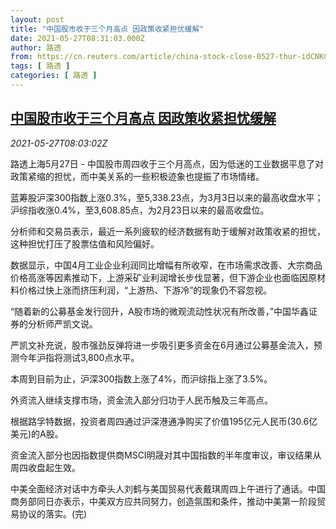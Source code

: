 ```yaml
---
layout: post
title: "中国股市收于三个月高点 因政策收紧担忧缓解"
date: 2021-05-27T08:31:03.000Z
author: 路透
from: https://cn.reuters.com/article/china-stock-close-0527-thur-idCNKCS2D80TE
tags: [ 路透 ]
categories: [ 路透 ]
---
```

<!--1622104263000-->
[中国股市收于三个月高点 因政策收紧担忧缓解](https://cn.reuters.com/article/china-stock-close-0527-thur-idCNKCS2D80TE)
------

<div>
<div><i>2021-05-27T08:03:02Z</i></div><p>路透上海5月27日 - 中国股市周四收于三个月高点，因为低迷的工业数据平息了对政策紧缩的担忧，而中美关系的一些积极迹象也提振了市场情绪。</p><p>蓝筹股沪深300指数上涨0.3%，至5,338.23点，为3月3日以来的最高收盘水平；沪综指收涨0.4%，至3,608.85点，为2月23日以来的最高收盘位。</p><p>分析师和交易员表示，最近一系列疲软的经济数据有助于缓解对政策收紧的担忧，这种担忧打压了股票估值和风险偏好。</p><p>数据显示，中国4月工业企业利润同比增幅有所收窄，在市场需求改善、大宗商品价格高涨等因素推动下，上游采矿业利润增长步伐显著，但下游企业也面临因原材料价格过快上涨而挤压利润，“上游热、下游冷”的现象仍不容忽视。</p><p>“随着新的公募基金发行回升，A股市场的微观流动性状况有所改善，”中国华鑫证券的分析师严凯文说。</p><p>严凯文补充说，股市强劲反弹将进一步吸引更多资金在6月通过公募基金流入，预测今年沪指将测试3,800点水平。</p><p>本周到目前为止，沪深300指数上涨了4%，而沪综指上涨了3.5%。</p><p>外资流入继续支撑市场，资金流入部分归功于人民币触及三年高点。</p><p>根据路孚特数据，投资者周四通过沪深港通净购买了价值195亿元人民币(30.6亿美元)的A股。</p><p>资金流入部分也因指数提供商MSCI明晟对其中国指数的半年度审议，审议结果从周四收盘起生效。</p><p>中美全面经济对话中方牵头人刘鹤与美国贸易代表戴琪周四上午进行了通话。中国商务部同日亦表示，中美双方应共同努力，创造氛围和条件，推动中美第一阶段贸易协议的落实。(完)</p>
</div>
